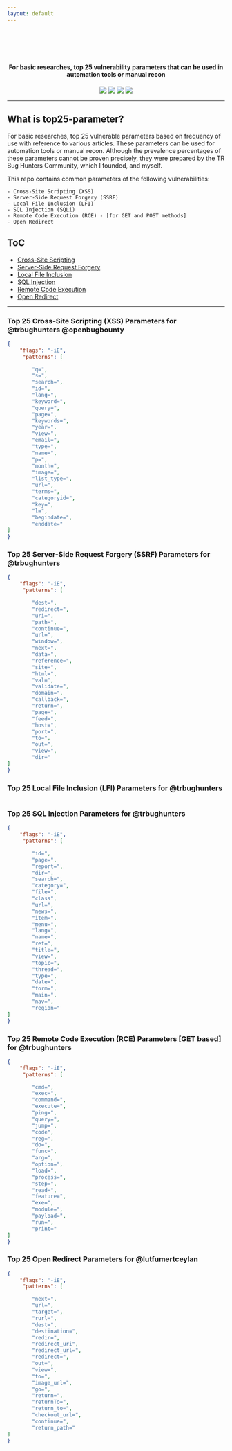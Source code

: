 ```yaml
---
layout: default
---
```


<h1 align="center">
  <br>
  <a href=""><img src="https://raw.githubusercontent.com/lutfumertceylan/top25-parameter/master/top25.jpg" alt=""></a>
</h1>
<h4 align="center">For basic researches, top 25 vulnerability parameters that can be used in automation tools or manual recon</h4>
<p align="center">
  <a href=""><img src="https://img.shields.io/github/v/release/lutfumertceylan/top25-parameter?style=flat"></a>
  <a href=""><img src="https://img.shields.io/badge/contributions-welcome-brightgreen.svg?style=flat"></a>
  <a href="https://twitter.com/intent/follow?screen_name=lutfumertceylan"><img src="https://img.shields.io/twitter/follow/lutfumertceylan?style=flat&logo=twitter"></a>
  <a href="https://github.com/lutfumertceylan"><img src="https://img.shields.io/github/stars/lutfumertceylan?style=flat&logo=github"></a>
</p>

---

## What is top25-parameter?

For basic researches, top 25 vulnerable parameters based on frequency of use with reference to various articles. These parameters can be used for automation tools or manual recon. Although the prevalence percentages of these parameters cannot be proven precisely, they were prepared by the TR Bug Hunters Community, which I founded, and myself.

This repo contains common parameters of the following vulnerabilities:
  
```
- Cross-Site Scripting (XSS)
- Server-Side Request Forgery (SSRF)
- Local File Inclusion (LFI)
- SQL Injection (SQLi)
- Remote Code Execution (RCE) - [for GET and POST methods]
- Open Redirect
```



## ToC
- [Cross-Site Scripting](#top-25-cross-site-scripting-xss-parameters-for-trbughunters-openbugbounty)
- [Server-Side Request Forgery](#top-25-server-side-request-forgery-ssrf-parameters-for-trbughunters)
- [Local File Inclusion](#top-25-local-file-inclusion-lfi-parameters-for-trbughunters)
- [SQL Injection](#top-25-sql-injection-parameters-for-trbughunters)
- [Remote Code Execution](#top-25-remote-code-execution-rce-parameters-get-based-for-trbughunters)
- [Open Redirect](#top-25-open-redirect-parameters-for-lutfumertceylan)

---

### Top 25 **Cross-Site Scripting (XSS)** Parameters for @trbughunters @openbugbounty

```json
{
    "flags": "-iE",
     "patterns": [

        "q=",
        "s=",
        "search=",
        "id=",
        "lang=",
        "keyword=",
        "query=",
        "page=",
        "keywords=",
        "year=",
        "view=",
        "email=",
        "type=",
        "name=",
        "p=",
        "month=",
        "image=",
        "list_type=",
        "url=",
        "terms=",
        "categoryid=",
        "key=",
        "l=",
        "begindate=",
        "enddate="
]
}
```

### Top 25 **Server-Side Request Forgery (SSRF)** Parameters for @trbughunters

```json
{
    "flags": "-iE",
     "patterns": [

        "dest=",
        "redirect=",
        "uri=",
        "path=",
        "continue=",
        "url=",
        "window=",
        "next=",
        "data=",
        "reference=",
        "site=",
        "html=",
        "val=",
        "validate=",
        "domain=",
        "callback=",
        "return=",
        "page=",
        "feed=",
        "host=",
        "port=",
        "to=",
        "out=",
        "view=",
        "dir="
]
}
```

### Top 25 **Local File Inclusion (LFI)** Parameters for @trbughunters

```json
```

### Top 25 **SQL Injection** Parameters for @trbughunters

```json
{
    "flags": "-iE",
     "patterns": [

        "id=",
        "page=",
        "report=",
        "dir=",
        "search=",
        "category=",
        "file=",
        "class",
        "url=",
        "news=",
        "item=",
        "menu=",
        "lang=",
        "name=",
        "ref=",
        "title=",
        "view=",
        "topic=",
        "thread=",
        "type=",
        "date=",
        "form=",
        "main=",
        "nav=",
        "region="
]
}
```

### Top 25 **Remote Code Execution (RCE)** Parameters [GET based] for @trbughunters

```json
{
    "flags": "-iE",
     "patterns": [

        "cmd=",
        "exec=",
        "command=",
        "execute=",
        "ping=",
        "query=",
        "jump=",
        "code",
        "reg=",
        "do=",
        "func=",
        "arg=",
        "option=",
        "load=",
        "process=",
        "step=",
        "read=",
        "feature=",
        "exe=",
        "module=",
        "payload=",
        "run=",
        "print="
]
}
```

### Top 25 **Open Redirect** Parameters for @lutfumertceylan

```json
{
    "flags": "-iE",
     "patterns": [

        "next=",
        "url=",
        "target=",
        "rurl=",
        "dest=",
        "destination=",
        "redir=",
        "redirect_uri",
        "redirect_url=",
        "redirect=",
        "out=",
        "view=",
        "to=",
        "image_url=",
        "go=",
        "return=",
        "returnTo=",
        "return_to=",
        "checkout_url=",
        "continue=",
        "return_path="
]
}
```
